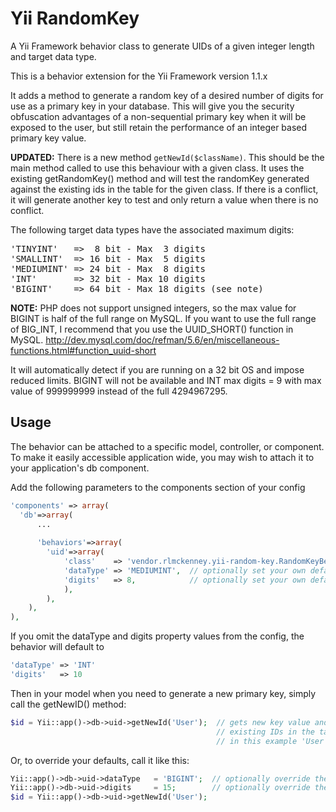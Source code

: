 Yii RandomKey
==============

A Yii Framework behavior class to generate UIDs of a given integer length and target data type.

This is a behavior extension for the Yii Framework version 1.1.x

It adds a method to generate a random key of a desired number of digits for use as a primary key in your database.
This will give you the security obfuscation advantages of a non-sequential primary key when it will be exposed to the user, but still retain the performance
of an integer based primary key value.

**UPDATED:**
There is a new method <code>getNewId($className)</code>. This should be the main method called to use this behaviour with a given class. It uses the existing getRandomKey() method and will test the randomKey generated against the existing ids in the table for the given class. If there is a conflict, it will generate another key to test and only return a value when there is no conflict.

The following target data types have the associated maximum digits:
<pre>
'TINYINT'   =>  8 bit - Max  3 digits
'SMALLINT'  => 16 bit - Max  5 digits
'MEDIUMINT' => 24 bit - Max  8 digits
'INT'       => 32 bit - Max 10 digits
'BIGINT'    => 64 bit - Max 18 digits (see note)
</pre>


**NOTE:**
PHP does not support unsigned integers, so the max value for BIGINT is half of the full range on MySQL.
If you want to use the full range of BIG_INT, I recommend that you use the UUID_SHORT() function in MySQL.
http://dev.mysql.com/doc/refman/5.6/en/miscellaneous-functions.html#function_uuid-short

It will automatically detect if you are running on a 32 bit OS and impose reduced limits. 
BIGINT will not be available and INT max digits = 9 with max value of 999999999 instead of the full 4294967295.


Usage
------

The behavior can be attached to a specific model, controller, or component. To make it easily accessible
application wide, you may wish to attach it to your application's db component.

Add the following parameters to the components section of your config
```php
'components' => array(
  'db'=>array(
      ...
  
      'behaviors'=>array(
        'uid'=>array(
            'class'    => 'vendor.rlmckenney.yii-random-key.RandomKeyBehavior',
            'dataType' => 'MEDIUMINT',  // optionally set your own default property values
            'digits'   => 8,            // optionally set your own default property values
            ),
        ),
    ),
),
```
If you omit the dataType and digits property values from the config, the behavior will default to
```php
'dataType' => 'INT'
'digits'   => 10
```
Then in your model when you need to generate a new primary key, simply call the getNewID() method:
```php
$id = Yii::app()->db->uid->getNewId('User');  // gets new key value and tests for conflicts with
                                              // existing IDs in the table for the given class name
                                              // in this example 'User'.
```
Or, to override your defaults, call it like this:
```php
Yii::app()->db->uid->dataType   = 'BIGINT';  // optionally override the default property values
Yii::app()->db->uid->digits     = 15;        // optionally override the default property values
$id = Yii::app()->db->uid->getNewId('User');
```
